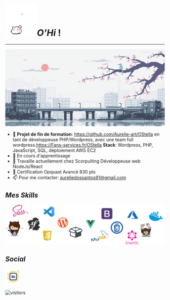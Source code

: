  # *![Cover](https://github.com/Aurelie-art/Aurelie-art/blob/main/img/cat.gif)O'Hi* !
***
<!--
**Aurelie-art/Aurelie-art** is a ✨ _special_ ✨ repository because its `README.md` (this file) appears on your GitHub profile.
Here are some ideas to get you started:

- 🔭 I’m currently working on ...
- 🌱 I’m currently learning ...
- 👯 I’m looking to collaborate on ...
- 🤔 I’m looking for help with ...
- 💬 Ask me about ...
- 😄 Pronouns: ...
- ⚡ Fun fact: ...
-->

![Cover](https://github.com/Aurelie-art/Aurelie-art/blob/main/img/japon.gif)

- 📌 **Projet de fin de formation**: https://github.com/Aurelie-art/OStella en tant de développeuse PHP/Wordpress, avec une team full wordpress.https://Fans-services.fr/OStella
**Stack**: Wordpress, PHP, JavaScript, SQL, déploiement AWS EC2 
- 🌱 En cours d'apprentissage 
- 🔭 Travaille actuellement chez Scorpulting Développeuse web NodeJs/React
- 📜 Certification Opquast Avancé 830 pts
- 📫 Pour me contacter: aureliedossantos91@gmail.com

## *Mes Skills*
![Cover](https://github.com/Aurelie-art/Aurelie-art/blob/main/img/Skills.png)

## *Social*
[![linkedin](https://github.com/Aurelie-art/Aurelie-art/blob/main/img/linkedin.png)](https://www.linkedin.com/in/aur%C3%A9liedossantos?trk=people-guest_people_search-card)


![visitors](https://visitor-badge.laobi.icu/badge?page_id=Aurelie-art.visitor-badge)

